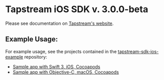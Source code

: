 Tapstream iOS SDK v. 3.0.0-beta
===

Please see documentation on [Tapstream's website](https://tapstream.com/developer/).

Example Usage:
---------------

For example usage, see the projects contained in the [tapstream-sdk-ios-example](https://github.com/tapstream/tapstream-sdk-ios-example/) repository:

* [Sample app with Swift 3, iOS, Cocoapods](https://github.com/tapstream/tapstream-sdk-ios-example/tree/master/example-ios-cocoapods)
* [Sample app with Objective-C, macOS, Cocoapods](https://github.com/tapstream/tapstream-sdk-ios-example/tree/master/example-mac-cocoapods)
